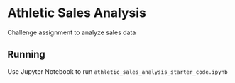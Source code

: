# Athletic Sales Analysis

Challenge assignment to analyze sales data

## Running

Use Jupyter Notebook to run `athletic_sales_analysis_starter_code.ipynb`
